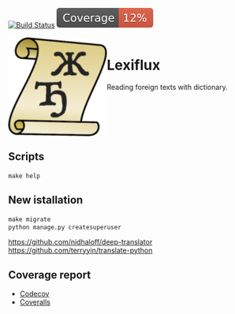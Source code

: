 [![Build Status](https://github.com/andgineer/lexiflux/workflows/CI/badge.svg)](https://github.com/andgineer/lexiflux/actions)
[![Coverage](https://raw.githubusercontent.com/andgineer/lexiflux/python-coverage-comment-action-data/badge.svg)](https://htmlpreview.github.io/?https://github.com/andgineer/lexiflux/blob/python-coverage-comment-action-data/htmlcov/index.html)
<br/><br/>
<img align="left" width="200" src="lexiflux/static/android-chrome-192x192.png" />

# Lexiflux

Reading foreign texts with dictionary.

<br clear="left"/>

## Scripts
    make help

## New istallation
    make migrate
    python manage.py createsuperuser

https://github.com/nidhaloff/deep-translator
https://github.com/terryyin/translate-python


## Coverage report
* [Codecov](https://app.codecov.io/gh/andgineer/lexiflux/tree/main/src%2Fgarmin_daily)
* [Coveralls](https://coveralls.io/github/andgineer/lexiflux)
